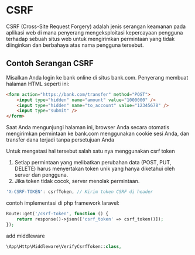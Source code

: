 # CSRF

CSRF (Cross-Site Request Forgery) adalah jenis serangan keamanan pada aplikasi
web di mana penyerang mengeksploitasi kepercayaan pengguna terhadap sebuah situs
web untuk mengirimkan permintaan yang tidak diinginkan dan berbahaya atas nama
pengguna tersebut.

## Contoh Serangan CSRF

Misalkan Anda login ke bank online di situs bank.com. Penyerang membuat halaman
HTML seperti ini:

```html
<form action="https://bank.com/transfer" method="POST">
    <input type="hidden" name="amount" value="1000000" />
    <input type="hidden" name="to_account" value="12345678" />
    <input type="submit" />
</form>
```

Saat Anda mengunjungi halaman ini, browser Anda secara otomatis mengirimkan
permintaan ke bank.com menggunakan cookie sesi Anda, dan transfer dana terjadi
tanpa persetujuan Anda

Untuk mengatasi hal tersebut salah satu nya menggunakan csrf token

1. Setiap permintaan yang melibatkan perubahan data (POST, PUT, DELETE) harus
   menyertakan token unik yang hanya diketahui oleh server dan pengguna.
2. Jika token tidak cocok, server menolak permintaan.

```js
'X-CSRF-TOKEN': csrfToken, // Kirim token CSRF di header
```

contoh implementasi di php framework laravel:

```php
Route::get('/csrf-token', function () {
    return response()->json(['csrf_token' => csrf_token()]);
});
```

add middleware

```php
\App\Http\Middleware\VerifyCsrfToken::class,
```
